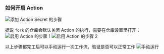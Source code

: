 ### 如何开启 Action

![添加 Action Secret 的步骤](../image/instruction.png)

据说 `fork` 的仓库会默认关闭 Action 的执行，需要在仓库设置里打开：
![启用 Action 的步骤 1](../image/enable1.png)
![启用 Action 的步骤 2](../image/enable2.png)

以上步骤都完工后可以手动运行一次工作流，验证是否可以正常工作
![手动运行](../image/test_run.png)
